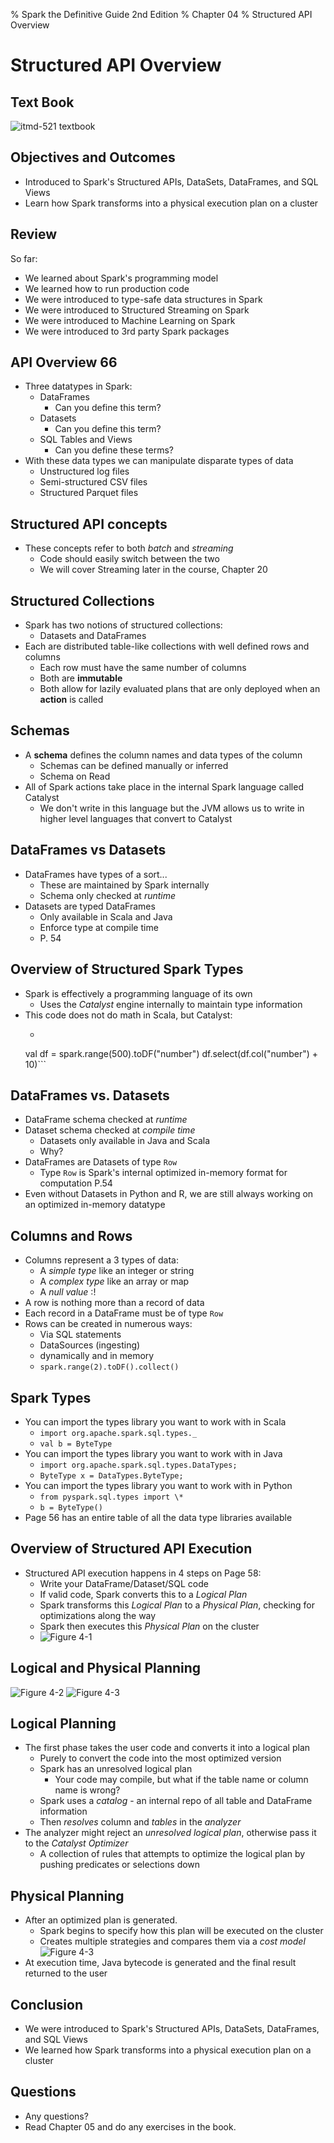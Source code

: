 % Spark the Definitive Guide 2nd Edition
% Chapter 04
% Structured API Overview

# Structured API Overview

## Text Book

![*itmd-521 textbook*](images/spark-book.png "Spark TextBook")

## Objectives and Outcomes

- Introduced to Spark's Structured APIs, DataSets, DataFrames, and SQL Views
- Learn how Spark transforms into a physical execution plan on a cluster

## Review

So far:

- We learned about Spark's programming model
- We learned how to run production code
- We were introduced to type-safe data structures in Spark
- We were introduced to Structured Streaming on Spark
- We were introduced to Machine Learning on Spark
- We were introduced to 3rd party Spark packages

## API Overview 66

- Three datatypes in Spark:
  - DataFrames
    - Can you define this term?
  - Datasets
    - Can you define this term?
  - SQL Tables and Views
    - Can you define these terms?
- With these data types we can manipulate disparate types of data
  - Unstructured log files
  - Semi-structured CSV files
  - Structured Parquet files

## Structured API concepts

- These concepts refer to both *batch* and *streaming*
  - Code should easily switch between the two
  - We will cover Streaming later in the course, Chapter 20

## Structured Collections

- Spark has two notions of structured collections:
  - Datasets and DataFrames
- Each are distributed table-like collections with well defined rows and columns
  - Each row must have the same number of columns
  - Both are **immutable**
  - Both allow for lazily evaluated plans that are only deployed when an **action** is called

## Schemas

- A **schema** defines the column names and data types of the column
  - Schemas can be defined manually or inferred
  - Schema on Read
- All of Spark actions take place in the internal Spark language called Catalyst
  - We don't write in this language but the JVM allows us to write in higher level languages that convert to Catalyst

## DataFrames vs Datasets

- DataFrames have types of a sort...
  - These are maintained by Spark internally
  - Schema only checked at *runtime*
- Datasets are typed DataFrames
  - Only available in Scala and Java
  - Enforce type at compile time
  - P. 54

## Overview of Structured Spark Types

- Spark is effectively a programming language of its own
  - Uses the *Catalyst* engine internally to maintain type information
- This code does not do math in Scala, but Catalyst:
  - ```scala
  val df = spark.range(500).toDF("number")
  df.select(df.col("number") + 10)```

## DataFrames vs. Datasets

- DataFrame schema checked at *runtime*
- Dataset schema checked at *compile time*
  - Datasets only available in Java and Scala
  - Why?
- DataFrames are Datasets of type `Row`
  - Type `Row` is Spark's internal optimized in-memory format for computation P.54
- Even without Datasets in Python and R, we are still always working on an optimized in-memory datatype

## Columns and Rows

- Columns represent a 3 types of data:
  - A *simple type* like an integer or string
  - A *complex type* like an array or map
  - A *null value* :!
- A row is nothing more than a record of data
- Each record in a DataFrame must be of type `Row`
- Rows can be created in numerous ways:
  - Via SQL statements
  - DataSources (ingesting)
  - dynamically and in memory
  - ```spark.range(2).toDF().collect()```

## Spark Types

- You can import the types library you want to work with in Scala
  - ```import org.apache.spark.sql.types._```
  - ```val b = ByteType```
- You can import the types library you want to work with in Java
  - ```import org.apache.spark.sql.types.DataTypes;```
  - ```ByteType x = DataTypes.ByteType;```
- You can import the types library you want to work with in Python
  - ```from pyspark.sql.types import \*```
  - ```b = ByteType()```
- Page 56 has an entire table of all the data type libraries available  

## Overview of Structured API Execution

- Structured API execution happens in 4 steps on Page 58:
  - Write your DataFrame/Dataset/SQL code
  - If valid code, Spark converts this to a *Logical Plan*
  - Spark transforms this *Logical Plan* to a *Physical Plan*, checking for optimizations along the way
  - Spark then executes this *Physical Plan* on the cluster
  - ![*Figure 4-1*](images/figure4-1.png "The Catalyst Optimizer diagram")

## Logical and Physical Planning

![*Figure 4-2*](images/figure4-2.png "The Structured API logical planning process")
![*Figure 4-3*](images/figure4-3.png "The Physical planning process")

## Logical Planning

- The first phase takes the user code and converts it into a logical plan
  - Purely to convert the code into the most optimized version
  - Spark has an unresolved logical plan
    - Your code may compile, but what if the table name or column name is wrong?
  - Spark uses a *catalog* - an internal repo of all table and DataFrame information
  - Then *resolves* column and *tables* in the *analyzer*
- The analyzer might reject an *unresolved logical plan*, otherwise pass it to the *Catalyst Optimizer*
  - A collection of rules that attempts to optimize the logical plan by pushing predicates or selections down

## Physical Planning

- After an optimized plan is generated.
  - Spark begins to specify how this plan will be executed on the cluster
  - Creates multiple strategies and compares them via a *cost model*
![*Figure 4-3*](images/figure4-3.png "The Physical planning process")  
- At execution time, Java bytecode is generated and the final result returned to the user

## Conclusion

- We were introduced to Spark's Structured APIs, DataSets, DataFrames, and SQL Views
- We learned how Spark transforms into a physical execution plan on a cluster

## Questions

- Any questions?
- Read Chapter 05 and do any exercises in the book.
